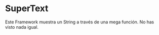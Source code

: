 # SuperText
Este Framework muestra un String a través de una mega función. No has visto nada igual.
